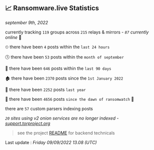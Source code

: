 
## 📈 Ransomware.live Statistics
_september 9th, 2022_

currently tracking `119` groups across `215` relays & mirrors - _`87` currently online_ 📡

⏲ there have been `4` posts within the `last 24 hours`

🕓 there have been `53` posts within the `month of september`

📅 there have been `646` posts within the `last 90 days`

🏚 there have been `2370` posts since the `1st January 2022`

🚀 there have been `2252` posts `last year`

🦕 there have been `4656` posts `since the dawn of ransomwatch` 🐣

there are `57` custom parsers indexing posts

_`20` sites using v2 onion services are no longer indexed - [support.torproject.org](https://support.torproject.org/onionservices/v2-deprecation/)_

> see the project [README](https://github.com/jmousqueton/ransomwatch#readme) for backend technicals



Last update : _Friday 09/09/2022 13.08 (UTC)_

